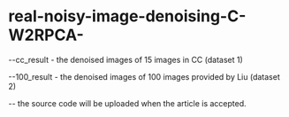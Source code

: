# real-noisy-image-denoising-C-W2RPCA-


--cc_result   -   the denoised images of 15 images in CC (dataset 1)

--100_result  -   the denoised images of 100 images provided by Liu (dataset 2)

-- the source code will be uploaded when the article is accepted.
